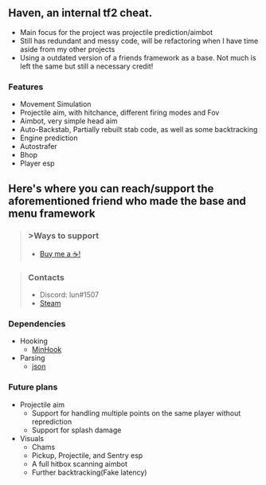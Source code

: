 ## Haven, an internal tf2 cheat.
- Main focus for the project was projectile prediction/aimbot
- Still has redundant and messy code, will be refactoring when I have time aside from my other projects
- Using a outdated version of a friends framework as a base. Not much is left the same but still a necessary credit!

### Features
- Movement Simulation
- Projectile aim, with hitchance, different firing modes and Fov
- Aimbot, very simple head aim
- Auto-Backstab, Partially rebuilt stab code, as well as some backtracking
- Engine prediction
- Autostrafer
- Bhop
- Player esp

## Here's where you can reach/support the aforementioned friend who made the base and menu framework
> ### >Ways to support
> - [Buy me a ☕!](https://www.buymeacoffee.com/abience)


> ### Contacts
> - Discord: lun#1507
> - [Steam](https://steamcommunity.com/id/nahbrofr/)


### Dependencies
- Hooking
  - [MinHook](https://github.com/TsudaKageyu/minhook)
- Parsing
  - [json](https://github.com/nlohmann/json)

### Future plans
- Projectile aim
  - Support for handling multiple points on the same player without reprediction
  - Support for splash damage
- Visuals
  - Chams
  - Pickup, Projectile, and Sentry esp
  - A full hitbox scanning aimbot
  - Further backtracking(Fake latency)
